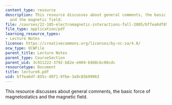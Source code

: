 ```yaml
---
content_type: resource
description: This resource discusses about general comments, the basic force of magnetostatics
  and the magnetic field.
file: /courses/22-105-electromagnetic-interactions-fall-2005/bffea6df855cd9719fbe3a9c85b99963_lecture6.pdf
file_type: application/pdf
learning_resource_types:
- Lecture Notes
license: https://creativecommons.org/licenses/by-nc-sa/4.0/
ocw_type: OCWFile
parent_title: Lecture Notes
parent_type: CourseSection
parent_uid: 3c911222-3792-b82e-e969-b9d8cbc00cdc
resourcetype: Document
title: lecture6.pdf
uid: bffea6df-855c-d971-9fbe-3a9c85b99963
---
```

This resource discusses about general comments, the basic force of magnetostatics and the magnetic field.